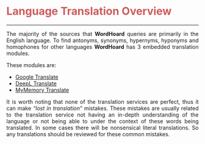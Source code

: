 <h1 style="color:IndianRed;"><strong>Language Translation Overview</strong></h1>

---

<p align="justify">
The majority of the sources that <strong>WordHoard</strong> queries are primarily in the English language. To find antonyms, synonyms, hypernyms, hyponyms and homophones for other languages <strong>WordHoard</strong> has 3 embedded translation modules. 
</p>

<p align="justify">
These modules are:
</p>

<ul>
	<li><a href="https://translate.google.com">Google Translate</a></li>
	<li><a href="https://www.deepl.com/translator">DeepL Translate</a></li>
	<li><a href="https://mymemory.translated.net">MyMemory Translate</a></li>
</ul>

<p align="justify">
It is worth noting that none of the translation services are perfect, thus it can make <i>“lost in translation”</i> mistakes. These mistakes are usually related to the translation service not having an in-depth understanding of the language or not being able to under the context of these words being translated.  In some cases there will be nonsensical literal translations.  So any translations should be reviewed for these common mistakes. 
</p>
